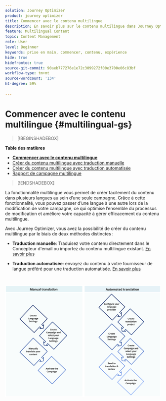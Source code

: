 ```yaml
---
solution: Journey Optimizer
product: journey optimizer
title: Commencer avec le contenu multilingue
description: En savoir plus sur le contenu multilingue dans Journey Optimizer
feature: Multilingual Content
topic: Content Management
role: User
level: Beginner
keywords: prise en main, commencer, contenu, expérience
hide: true
hidefromtoc: true
source-git-commit: 90aeb777276e1e72c3099272f00e3700e06c83bf
workflow-type: tm+mt
source-wordcount: '134'
ht-degree: 59%

---
```


# Commencer avec le contenu multilingue {#multilingual-gs}

>[!BEGINSHADEBOX]

**Table des matières**

* **[Commencer avec le contenu multilingue](multilingual-gs.md)**
* [Créer du contenu multilingue avec traduction manuelle](multilingual-manual.md)
* [Créer du contenu multilingue avec traduction automatisée](multilingual-automated.md)
* [Rapport de campagne multilingue](multilingual-report.md)

>[!ENDSHADEBOX]

La fonctionnalité multilingue vous permet de créer facilement du contenu dans plusieurs langues au sein d’une seule campagne. Grâce à cette fonctionnalité, vous pouvez passer d’une langue à une autre lors de la modification de votre campagne, ce qui optimise l’ensemble du processus de modification et améliore votre capacité à gérer efficacement du contenu multilingue.

Avec Journey Optimizer, vous avez la possibilité de créer du contenu multilingue par le biais de deux méthodes distinctes :

* **Traduction manuelle**: Traduisez votre contenu directement dans le Concepteur d&#39;email ou importez du contenu multilingue existant. [En savoir plus](multilingual-manual.md)

* **Traduction automatisée**: envoyez du contenu à votre fournisseur de langue préféré pour une traduction automatisée. [En savoir plus](multilingual-automated.md)

</br>

![](assets/translation_schema.png)
